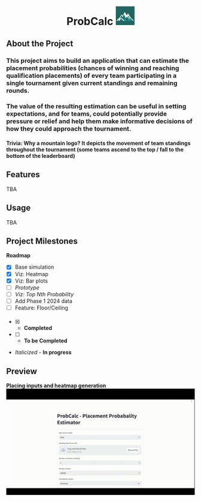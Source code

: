 # <p style="text-align: center;">ProbCalc <img src="https://github.com/ggako/probCalc/blob/main/images/mountain_icon.png?raw=true" width="50" height="50"> </p> 
## About the Project
### This project aims to build an application that can estimate the placement probabilities (chances of winning and reaching qualification placements) of every team participating in a single tournament given current standings and remaining rounds. 

### The value of the resulting estimation can be useful in setting expectations, and for teams, could potentially provide pressure or relief and help them make informative decisions of how they could approach the tournament.

#### Trivia: Why a mountain logo? It depicts the movement of team standings throughout the tournament (some teams ascend to the top / fall to the bottom of the leaderboard)

## Features
TBA

## Usage
TBA

## Project Milestones
**Roadmap**
- [x] Base simulation
- [x] Viz: Heatmap
- [x] Viz: Bar plots
- [ ] *Prototype* 
- [ ] *Viz: Top Nth Probability*
- [ ] Add Phase 1 2024 data
- [ ] Feature: Floor/Ceiling

####
- [x] - **Completed**
- [ ] - **To be Completed**
- *Italicized* - **In progress**

## Preview
**Placing inputs and heatmap generation**
![Alt Text](https://github.com/ggako/probCalc/blob/main/images/demo.gif?raw=true)




